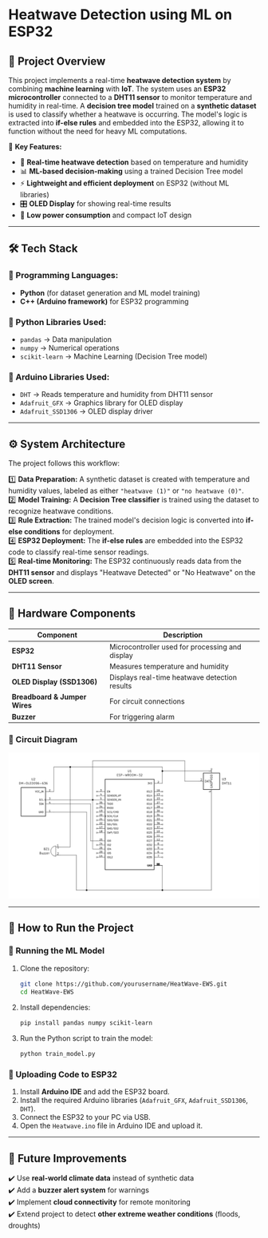 
# Heatwave Detection using ML on ESP32  

## **📌 Project Overview**  
This project implements a real-time **heatwave detection system** by combining **machine learning** with **IoT**. The system uses an **ESP32 microcontroller** connected to a **DHT11 sensor** to monitor temperature and humidity in real-time. A **decision tree model** trained on a **synthetic dataset** is used to classify whether a heatwave is occurring. The model's logic is extracted into **if-else rules** and embedded into the ESP32, allowing it to function without the need for heavy ML computations.  

📌 **Key Features:**  
- 📡 **Real-time heatwave detection** based on temperature and humidity  
- 📊 **ML-based decision-making** using a trained Decision Tree model  
- ⚡ **Lightweight and efficient deployment** on ESP32 (without ML libraries)  
- 🎛️ **OLED Display** for showing real-time results  
- 🔌 **Low power consumption** and compact IoT design  

---

## **🛠️ Tech Stack**  

### **📌 Programming Languages:**  
- **Python** (for dataset generation and ML model training)  
- **C++ (Arduino framework)** for ESP32 programming  

### **📌 Python Libraries Used:**  
- `pandas` → Data manipulation  
- `numpy` → Numerical operations  
- `scikit-learn` → Machine Learning (Decision Tree model)  

### **📌 Arduino Libraries Used:**  
- `DHT` → Reads temperature and humidity from DHT11 sensor  
- `Adafruit_GFX` → Graphics library for OLED display  
- `Adafruit_SSD1306` → OLED display driver  

---

## **⚙️ System Architecture**  

The project follows this workflow:  

1️⃣ **Data Preparation:** A synthetic dataset is created with temperature and humidity values, labeled as either `"heatwave (1)"` or `"no heatwave (0)"`.  
2️⃣ **Model Training:** A **Decision Tree classifier** is trained using the dataset to recognize heatwave conditions.  
3️⃣ **Rule Extraction:** The trained model's decision logic is converted into **if-else conditions** for deployment.  
4️⃣ **ESP32 Deployment:** The **if-else rules** are embedded into the ESP32 code to classify real-time sensor readings.  
5️⃣ **Real-time Monitoring:** The ESP32 continuously reads data from the **DHT11 sensor** and displays "Heatwave Detected" or "No Heatwave" on the **OLED screen**.  

---

## **🔧 Hardware Components**  

| Component | Description |  
|-----------|------------|  
| **ESP32** | Microcontroller used for processing and display |  
| **DHT11 Sensor** | Measures temperature and humidity |  
| **OLED Display (SSD1306)** | Displays real-time heatwave detection results |  
| **Breadboard & Jumper Wires** | For circuit connections | 
| **Buzzer** | For triggering alarm |

### **🔌 Circuit Diagram**  
 
![Image](https://github.com/nasim-raj-laskar/HeatWave-EWS/blob/main/img/pin-out.png)

---

## **🚀 How to Run the Project**  

### **📌 Running the ML Model**  
1. Clone the repository:  
   ```bash
   git clone https://github.com/yourusername/HeatWave-EWS.git
   cd HeatWave-EWS
   ```
2. Install dependencies:  
   ```bash
   pip install pandas numpy scikit-learn
   ```
3. Run the Python script to train the model:  
   ```bash
   python train_model.py
   ```

### **📌 Uploading Code to ESP32**  
1. Install **Arduino IDE** and add the ESP32 board.  
2. Install the required Arduino libraries (`Adafruit_GFX`, `Adafruit_SSD1306`, `DHT`).  
3. Connect the ESP32 to your PC via USB.  
4. Open the `Heatwave.ino` file in Arduino IDE and upload it.  
---

## **📌 Future Improvements**  
✔️ Use **real-world climate data** instead of synthetic data  
✔️ Add a **buzzer alert system** for warnings  
✔️ Implement **cloud connectivity** for remote monitoring  
✔️ Extend project to detect **other extreme weather conditions** (floods, droughts)  

